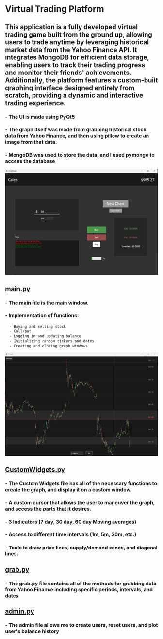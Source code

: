 # Virtual Trading Platform
## This application is a fully developed virtual trading game built from the ground up, allowing users to trade anytime by leveraging historical market data from the Yahoo Finance API. It integrates MongoDB for efficient data storage, enabling users to track their trading progress and monitor their friends' achievements. Additionally, the platform features a custom-built graphing interface designed entirely from scratch, providing a dynamic and interactive trading experience.
###   - The UI is made using PyQt5
###   - The graph itself was made from grabbing historical stock data from Yahoo Finance, and then using pillow to create an image from that data.
###   - MongoDB was used to store the data, and I used pymongo to access the database

![main](mainscreen.png)
## [main.py](main.py)
###   - The main file is the main window.
###   - Implementation of functions:
      - Buying and selling stock
      - Call/put
      - Logging in and updating balance
      - Initializing random tickers and dates
      - Creating and closing graph windows

![graph](graph.png)
## [CustomWidgets.py](CustomWidgets.py)
###   - The Custom Widgets file has all of the necessary functions to create the graph, and display it on a custom window.
###   - A custom cursor that allows the user to maneuver the graph, and access the parts that it desires.
###   - 3 Indicators (7 day, 30 day, 60 day Moving averages)
###   - Access to different time intervals (1m, 5m, 30m, etc.)
###   - Tools to draw price lines, supply/demand zones, and diagonal lines.
## [grab.py](grab.py)
###   - The grab.py file contains all of the methods for grabbing data from Yahoo Finance including specific periods, intervals, and dates
## [admin.py](admin.py)
###   - The admin file allows me to create users, reset users, and plot user's balance history
